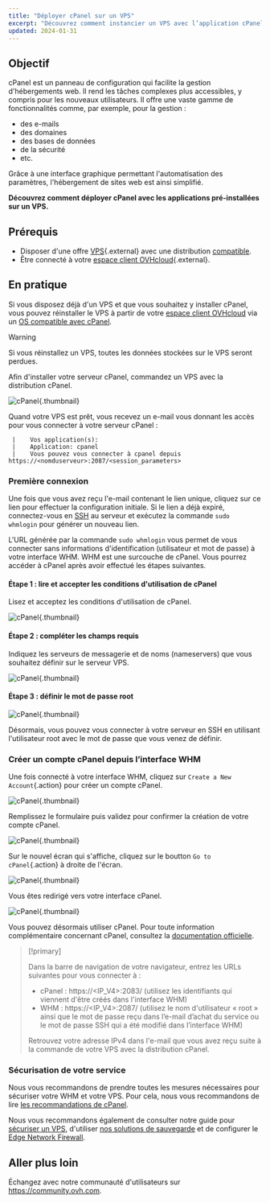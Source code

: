 ```yaml
---
title: "Déployer cPanel sur un VPS"
excerpt: "Découvrez comment instancier un VPS avec l’application cPanel pré-installée."
updated: 2024-01-31
---
```


## Objectif

cPanel est un panneau de configuration qui facilite la gestion d'hébergements web. Il rend les tâches complexes plus accessibles, y compris pour les nouveaux utilisateurs. Il offre une vaste gamme de fonctionnalités comme, par exemple, pour la gestion : 

- des e-mails
- des domaines
- des bases de données
- de la sécurité
- etc.

Grâce à une interface graphique permettant l'automatisation des paramètres, l'hébergement de sites web est ainsi simplifié.

**Découvrez comment déployer cPanel avec les applications pré-installées sur un VPS.**

## Prérequis

- Disposer d'une offre [VPS](https://www.ovhcloud.com/fr-ca/vps/){.external} avec une distribution [compatible](https://www.ovhcloud.com/fr-ca/vps/os/).
- Être connecté à votre [espace client OVHcloud](https://ca.ovh.com/auth/?action=gotomanager&from=https://www.ovh.com/ca/fr/&ovhSubsidiary=qc){.external}.

## En pratique

Si vous disposez déjà d'un VPS et que vous souhaitez y installer cPanel, vous pouvez réinstaller le VPS à partir de votre [espace client OVHcloud](https://ca.ovh.com/auth/?action=gotomanager&from=https://www.ovh.com/ca/fr/&ovhSubsidiary=qc) via un [OS compatible avec cPanel](https://www.ovhcloud.com/fr-ca/vps/os/).

> [!warning]
>
> Si vous réinstallez un VPS, toutes les données stockées sur le VPS seront perdues.
> 

Afin d'installer votre serveur cPanel, commandez un VPS avec la distribution cPanel.

![cPanel](images/cpanel_order.png){.thumbnail}

Quand votre VPS est prêt, vous recevez un e-mail vous donnant les accès pour vous connecter à votre serveur cPanel :

```
 |    Vos application(s):
 |    Application: cpanel
 |    Vous pouvez vous connecter à cpanel depuis https://<nomduserveur>:2087/<session_parameters>
```

### Première connexion

Une fois que vous avez reçu l'e-mail contenant le lien unique, cliquez sur ce lien pour effectuer la configuration initiale. Si le lien a déjà expiré, connectez-vous en [SSH](/pages/bare_metal_cloud/dedicated_servers/ssh_introduction) au serveur et exécutez la commande `sudo whmlogin` pour générer un nouveau lien.

L'URL générée par la commande `sudo whmlogin` vous permet de vous connecter sans informations d'identification (utilisateur et mot de passe) à votre interface WHM. WHM est une surcouche de cPanel. Vous pourrez accéder à cPanel après avoir effectué les étapes suivantes.

#### Étape 1 : lire et accepter les conditions d'utilisation de cPanel

Lisez et acceptez les conditions d'utilisation de cPanel.

![cPanel](images/license_validation.png){.thumbnail}

#### Étape 2 : compléter les champs requis

Indiquez les serveurs de messagerie et de noms (nameservers) que vous souhaitez définir sur le serveur VPS.

![cPanel](images/setup_config_cpanel.png){.thumbnail}

#### Étape 3 : définir le mot de passe root

![cPanel](images/change_root.png){.thumbnail}

Désormais, vous pouvez vous connecter à votre serveur en SSH en utilisant l'utilisateur root avec le mot de passe que vous venez de définir.

### Créer un compte cPanel depuis l’interface WHM

Une fois connecté à votre interface WHM, cliquez sur `Create a New Account`{.action} pour créer un compte cPanel.

![cPanel](images/create_new_account.png){.thumbnail}

Remplissez le formulaire puis validez pour confirmer la création de votre compte cPanel.

![cPanel](images/create_new_account_form.png){.thumbnail}

Sur le nouvel écran qui s'affiche, cliquez sur le boutton `Go to cPanel`{.action} à droite de l'écran.

![cPanel](images/go_to_cpanel.png){.thumbnail}

Vous êtes redirigé vers votre interface cPanel.

![cPanel](images/manager_cpanel.png){.thumbnail}

Vous pouvez désormais utiliser cPanel. Pour toute information complémentaire concernant cPanel, consultez la [documentation officielle](https://docs.cpanel.net/).

> [!primary]
>
> Dans la barre de navigation de votre navigateur, entrez les URLs suivantes pour vous connecter à :
>
> - cPanel : https&#58;//&#60;IP_V4&#62;:2083/ (utilisez les identifiants qui viennent d'être créés dans l'interface WHM)
> - WHM : https&#58;//&#60;IP_V4&#62;:2087/ (utilisez le nom d'utilisateur « root » ainsi que le mot de passe reçu dans l’e-mail d’achat du service ou le mot de passe SSH qui a été modifié dans l’interface WHM)
>
> Retrouvez votre adresse IPv4 dans l'e-mail que vous avez reçu suite à la commande de votre VPS avec la distribution cPanel.
>

### Sécurisation de votre service

Nous vous recommandons de prendre toutes les mesures nécessaires pour sécuriser votre WHM et votre VPS. Pour cela, nous vous recommandons de lire [les recommandations de cPanel](https://docs.cpanel.net/knowledge-base/security/tips-to-make-your-server-more-secure/).

Nous vous recommandons également de consulter notre guide pour [sécuriser un VPS](/pages/bare_metal_cloud/virtual_private_servers/secure_your_vps), d'utiliser [nos solutions de sauvegarde](/products/bare-metal-cloud-virtual-private-servers) et de configurer le [Edge Network Firewall](/pages/bare_metal_cloud/dedicated_servers/firewall_network).

## Aller plus loin

Échangez avec notre communauté d'utilisateurs sur <https://community.ovh.com>.
